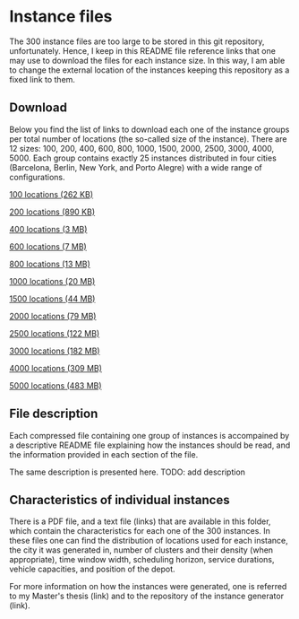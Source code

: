 # Instance files

The 300 instance files are too large to be stored in this git repository, unfortunately. Hence, I keep in this README file reference links that one may use to download the files for each instance size. In this way, I am able to change the external location of the instances keeping this repository as a fixed link to them.

## Download

Below you find the list of links to download each one of the instance groups per total number of locations (the so-called size of the instance). There are 12 sizes: 100, 200, 400, 600, 800, 1000, 1500, 2000, 2500, 3000, 4000, 5000. Each group contains exactly 25 instances distributed in four cities (Barcelona, Berlin, New York, and Porto Alegre) with a wide range of configurations.

[100 locations (262 KB)](https://drive.google.com/open?id=1pH9CIFFpYm3PDxHyVYzxd-6OgrCYX-lN)

[200 locations (890 KB)](https://drive.google.com/open?id=1GEc8Xj1i6fRlr8NEcVy3yzJGLQ2HT4Eo)

[400 locations (3 MB)](https://drive.google.com/open?id=1vMN8Ui1D8xSzHc9ceibqWPgf0Q2ncEkj)

[600 locations (7 MB)](https://drive.google.com/open?id=1obOqYEhAz-10AnKUg4pYEnwGqXShG8RN)

[800 locations (13 MB)](https://drive.google.com/open?id=1eKpZCl46UaYmlid7pCUzZcK-3SdJyOwT)

[1000 locations (20 MB)](https://drive.google.com/open?id=1K40wm9CIvMuNcm5p4YGAxQ7IR2EFl9YO)

[1500 locations (44 MB)](https://drive.google.com/open?id=1SgVamP9_ywvUMLfEDuDvg1stb2b-BigD)

[2000 locations (79 MB)](https://drive.google.com/open?id=1KRye67KSqEoCsCkgSG2rMkWlDBeEznvS)

[2500 locations (122 MB)](https://drive.google.com/open?id=1g3MYr-V5Ao3QET_b9iibs0IyZrJnwtdT)

[3000 locations (182 MB)](https://drive.google.com/open?id=1eNQZDlFn8q935uwb_d4farOaLNB6ewc9)

[4000 locations (309 MB)](https://drive.google.com/open?id=10Ut9pcaPPmigz8K6uwq1EBSZc6pTWtof)

[5000 locations (483 MB)](https://drive.google.com/open?id=1m2wj0VA_WF858oZVH3Qd-GvOf6GcYvr1)


## File description

Each compressed file containing one group of instances is accompained by a descriptive README file explaining how the instances should be read, and the information provided in each section of the file.

The same description is presented here. TODO: add description

## Characteristics of individual instances

There is a PDF file, and a text file (links) that are available in this folder, which contain the characteristics for each one of the 300 instances. In these files one can find the distribution of locations used for each instance, the city it was generated in, number of clusters and their density (when appropriate), time window width, scheduling horizon, service durations, vehicle capacities, and position of the depot.

For more information on how the instances were generated, one is referred to my Master's thesis (link) and to the repository of the instance generator (link).
